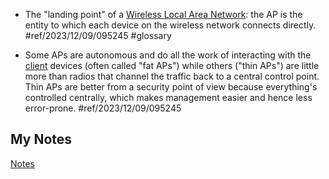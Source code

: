 - The "landing point" of a [Wireless Local Area Network](wlan.md): the AP is the entity to which each device on the wireless network connects directly. #ref/2023/12/09/095245 #glossary 

- Some APs are autonomous and do all the work of interacting with the [client](client.md) devices (often called "fat APs") while others ("thin APs") are little more than radios that channel the traffic back to a central control point. Thin APs are better from a security point of view because everything's controlled centrally, which makes management easier and hence less error-prone. #ref/2023/12/09/095245
## My Notes
[Notes](mynotes/access-point-notes.md)
